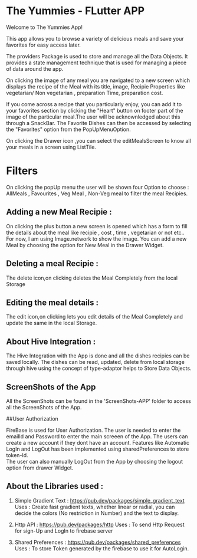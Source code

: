 

# The Yummies - FLutter APP

Welcome to The Yummies App!

This app allows you to browse a variety 
of delicious meals and save your favorites 
for easy access later.

The providers Package is used to store and manage all the Data Objects.  It provides a state management technique that is used for managing a piece of data around the app.

On clicking the image of any meal you are navigated to a new screen which displays 
the recipe of the Meal with its title, image, Recipie Properties like 
vegetarian/ Non vegetarian , preparation Time, preparation cost.

If you come across a recipe that you particularly enjoy, you can add it 
to your favorites section by clicking  the "Heart" button on footer part of the 
image of the particular meal.The user will be acknownledged about this through a SnackBar. The Favorite Dishes can then be accessed 
by selecting the "Favorites" option from the PopUpMenuOption.

On clicking the Drawer icon ,you can select the editMealsScreen to know all your meals in a screen using ListTile.
# Filters 
On clicking the popUp menu the user will be shown four Option to choose : AllMeals ,
Favourites , Veg Meal , Non-Veg meal to filter the meal Recipies.

## Adding a new Meal Recipie :
On clicking the plus button a new screen is opened which has a form to fill the details about the meal like recipie , cost , time , vegetarian or not etc..
For now, I am using Image.network to show the image.
You can add a new Meal by choosing the option for New Meal in the Drawer Widget.

## Deleting a meal Recipie :
The delete icon,on clicking deletes the Meal Completely from the local Storage 

## Editing the meal details :
The edit icon,on clicking lets you edit details of the Meal Completely and update  the same in the local Storage. 

## About Hive Integration :
The Hive Integration with the App is done and all the dishes recipies can be saved locally. The dishes can be read, updated, delete from local storage through hive using the concept of type-adaptor helps to Store Data Objects. 

## ScreenShots of the App

All the ScreenShots can be found in the 'ScreenShots-APP' folder to access all the ScreenShots of the App.

##User Authorization 

FireBase is used for User Authorization. The user is needed to enter the emailId and Password to enter the main screeen of the App. The users can create a new account if they dont have an account. 
 Features like Automatic LogIn and LogOut has been implemented using sharedPreferences to store token-Id.     
 The user can also manually LogOut from the App by choosing the logout option from drawer Widget.

## About the Libraries used : 
1) Simple Gradient Text :  https://pub.dev/packages/simple_gradient_text
Uses : Create fast  gradient texts, whether linear or radial, you can  decide the colors (No restriction in Number) and the text to display.

2) Http API : https://pub.dev/packages/http
Uses :  To send Http Request for sign-Up and LogIn to firebase server

3) Shared Preferences : https://pub.dev/packages/shared_preferences
Uses : To store Token generated by the firebase to use
it for AutoLogin.
